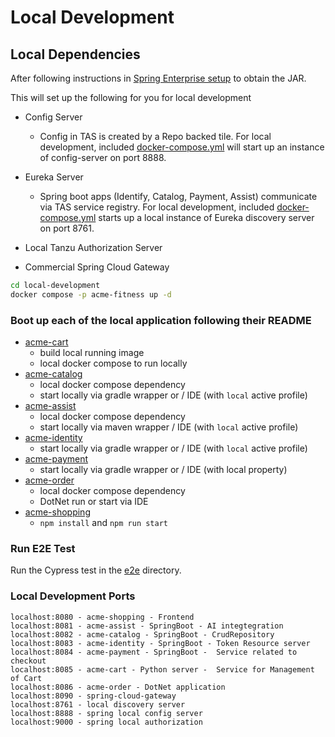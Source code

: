 # Local Development

## Local Dependencies

After following instructions in [Spring Enterprise setup](spring-enterprise/README.md) to obtain the JAR.

This will set up the following for you for local development
- Config Server
  - Config in TAS is created by a Repo backed tile. For local development, included [docker-compose.yml](docker-compose.yaml) will start up an instance of config-server on port 8888.

- Eureka Server
  - Spring boot apps (Identify, Catalog, Payment, Assist) communicate via TAS service registry. For local development, included [docker-compose.yml](docker-compose.yaml) starts up a local instance of Eureka discovery server on port 8761.
- Local Tanzu Authorization Server
- Commercial Spring Cloud Gateway

```bash
cd local-development
docker compose -p acme-fitness up -d
```

### Boot up each of the local application following their README

- [acme-cart](../apps/acme-cart/README.md)
    - build local running image
    - local docker compose to run locally
- [acme-catalog](../apps/acme-catalog/README.md)
    - local docker compose dependency
    - start locally via gradle wrapper or / IDE (with `local` active profile)
- [acme-assist](../apps/acme-assist/README.md)
    - local docker compose dependency
    - start locally via maven wrapper / IDE (with `local` active profile)
- [acme-identity](../apps/acme-identity/README.md)
    - start locally via gradle wrapper or / IDE (with `local` active profile)
- [acme-payment](../apps/acme-payment/README.md)
    - start locally via gradle wrapper or / IDE (with local property)
- [acme-order](../apps/acme-order/README.md)
    - local docker compose dependency
    - DotNet run or start via IDE
- [acme-shopping](../apps/acme-shopping/README.md)
    - `npm install` and `npm run start`

### Run E2E Test
Run the Cypress test in the [e2e](../e2e/README.md) directory.

### Local Development Ports
```
localhost:8080 - acme-shopping - Frontend
localhost:8081 - acme-assist - SpringBoot - AI integtegration
localhost:8082 - acme-catalog - SpringBoot - CrudRepository
localhost:8083 - acme-identity - SpringBoot - Token Resource server
localhost:8084 - acme-payment - SpringBoot -  Service related to checkout
localhost:8085 - acme-cart - Python server -  Service for Management of Cart
localhost:8086 - acme-order - DotNet application
localhost:8090 - spring-cloud-gateway 
localhost:8761 - local discovery server
localhost:8888 - spring local config server 
localhost:9000 - spring local authorization 
```
